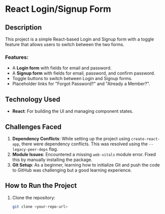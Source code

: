 # React Login/Signup Form

## Description
This project is a simple React-based Login and Signup form with a toggle feature that allows users to switch between the two forms.

### Features:
- A **Login form** with fields for email and password.
- A **Signup form** with fields for email, password, and confirm password.
- Toggle buttons to switch between Login and Signup forms.
- Placeholder links for "Forgot Password?" and "Already a Member?".

## Technology Used
- **React**: For building the UI and managing component states.

## Challenges Faced
1. **Dependency Conflicts**: While setting up the project using `create-react-app`, there were dependency conflicts. This was resolved using the `--legacy-peer-deps` flag.
2. **Module Issues**: Encountered a missing `web-vitals` module error. Fixed this by manually installing the package.
3. **Git Setup**: As a beginner, learning how to initialize Git and push the code to GitHub was challenging but a good learning experience.

## How to Run the Project
1. Clone the repository:
   ```bash
   git clone <your-repo-url>

